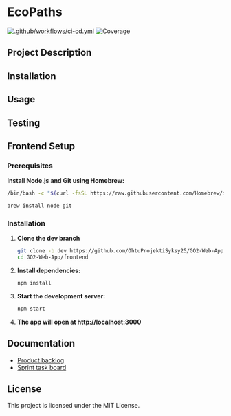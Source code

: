 # EcoPaths

[![.github/workflows/ci-cd.yml](https://github.com/OhtuProjektiSyksy25/EcoPaths/actions/workflows/ci-cd.yml/badge.svg?branch=main)](https://github.com/OhtuProjektiSyksy25/EcoPaths/actions/workflows/ci-cd.yml)
![Coverage](https://codecov.io/gh/org/repo/branch/main/graph/badge.svg)

## Project Description


## Installation

## Usage

## Testing


## Frontend Setup

### Prerequisites

**Install Node.js and Git using Homebrew:**
```bash
/bin/bash -c "$(curl -fsSL https://raw.githubusercontent.com/Homebrew/install/HEAD/install.sh)"

brew install node git
```


### Installation

1. **Clone the dev branch**
   ```bash
   git clone -b dev https://github.com/OhtuProjektiSyksy25/GO2-Web-App
   cd GO2-Web-App/frontend
   ```

2. **Install dependencies:**
   ```bash
   npm install
   ```

3. **Start the development server:**
   ```bash
   npm start
   ```

4. **The app will open at http://localhost:3000**




## Documentation

- [Product backlog](https://github.com/orgs/OhtuProjektiSyksy25/projects/1)  
- [Sprint task board](https://github.com/orgs/OhtuProjektiSyksy25/projects/5/views/4)

## License

This project is licensed under the MIT License.
